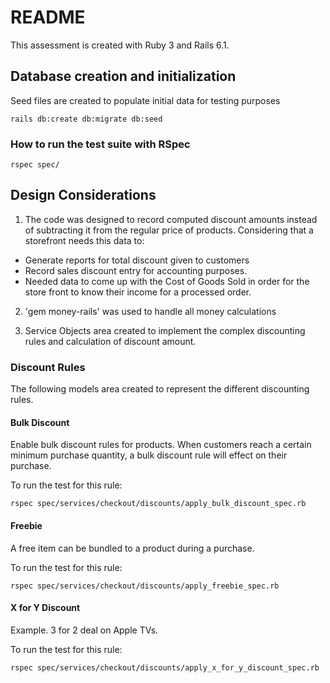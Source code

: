 # README

This assessment is created with Ruby 3 and Rails 6.1.

## Database creation and initialization
Seed files are created to populate initial data for testing purposes
  ```properties
rails db:create db:migrate db:seed
```


### How to run the test suite with RSpec

```properties
rspec spec/
```
## Design Considerations
1. The code was designed to record computed discount amounts instead of subtracting it from the regular price of products.
Considering that a storefront needs this data to:
* Generate reports for total discount given to customers
* Record sales discount entry for accounting purposes.
* Needed data to come up with the Cost of Goods Sold in order for the store front to know their income for a processed order.

2. 'gem money-rails' was used to handle all money calculations

3. Service Objects area created to implement the complex discounting rules and calculation of discount amount.


### Discount Rules
The following models area created to represent the different discounting rules.
#### **Bulk Discount**
  Enable bulk discount rules for products. When customers reach a certain minimum purchase quantity, a bulk discount rule will effect on their purchase.

  To run the test for this rule:
  ```properties
rspec spec/services/checkout/discounts/apply_bulk_discount_spec.rb
```

#### **Freebie**
 A free item can be bundled to a product during a purchase.

 To run the test for this rule:
  ```properties
rspec spec/services/checkout/discounts/apply_freebie_spec.rb
```

#### **X for Y Discount**
 Example. 3 for 2 deal on Apple TVs.

 To run the test for this rule:
  ```properties
rspec spec/services/checkout/discounts/apply_x_for_y_discount_spec.rb
```
